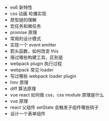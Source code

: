 - es6 新特性
- css 动画 轮播实现
- 原型链的理解
- 宏任务和微任务
- promise 原理
- 常用的设计模式
- 实现一个 event emitter
- 箭头函数，如何改变 this
- 用过哪些构建工具，区别是
- webpack plugin 执行过程
- webpack 常见 loader
- 写过哪些 webpack loader plugin
- hmr 原理
- diff 算法原理
- vue react 如何做 css，css module 原理是什么
- vue 原理
- react 父组件 setState 会触发子组件哪些钩子
- 设计一个表单组件
